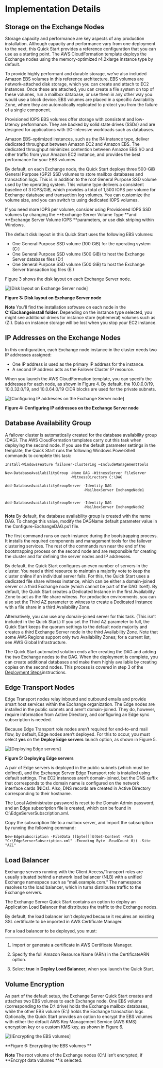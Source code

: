 # Implementation Details<a name="design-ha"></a>

## Storage on the Exchange Nodes<a name="regions"></a>

Storage capacity and performance are key aspects of any production installation\. Although capacity and performance vary from one deployment to the next, this Quick Start provides a reference configuration that you can use as a starting point\. The AWS CloudFormation template deploys the Exchange nodes using the memory\-optimized r4\.2xlarge instance type by default\.

To provide highly performant and durable storage, we’ve also included Amazon EBS volumes in this reference architecture\. EBS volumes are network\-attached disk storage, which you can create and attach to EC2 instances\. Once these are attached, you can create a file system on top of these volumes, run a mailbox database, or use them in any other way you would use a block device\. EBS volumes are placed in a specific Availability Zone, where they are automatically replicated to protect you from the failure of a single component\.

Provisioned IOPS EBS volumes offer storage with consistent and low\-latency performance\. They are backed by solid state drives \(SSDs\) and are designed for applications with I/O\-intensive workloads such as databases\.

Amazon EBS\-optimized instances, such as the R4 instance type, deliver dedicated throughput between Amazon EC2 and Amazon EBS\. The dedicated throughput minimizes contention between Amazon EBS I/O and other traffic from your Amazon EC2 instance, and provides the best performance for your EBS volumes\.

By default, on each Exchange node, the Quick Start deploys three 500\-GiB General Purpose \(GP2\) SSD volumes to store mailbox databases and transaction logs\. This is in addition to the root General Purpose SSD volume used by the operating system\. This volume type delivers a consistent baseline of 3 IOPS/GiB, which provides a total of 1,500 IOPS per volume for Exchange database and transaction log volumes\. You can customize the volume size, and you can switch to using dedicated IOPS volumes\.

If you need more IOPS per volume, consider using Provisioned IOPS SSD volumes by changing the **Exchange Server Volume Type **and **Exchange Server Volume IOPS **parameters, or use disk striping within Windows\.

The default disk layout in this Quick Start uses the following EBS volumes:
+ One General Purpose SSD volume \(100 GiB\) for the operating system \(C:\)
+ One General Purpose SSD volume \(500 GiB\) to host the Exchange Server database files \(D:\)
+ One General Purpose SSD volume \(500 GiB\) to host the Exchange Server transaction log files \(E:\)

Figure 3 shows the disk layout on each Exchange Server node\.

![\[Disk layout on Exchange Server node\]](http://docs.aws.amazon.com/quickstart/latest/exchange/images/disk-layout.png)

**Figure 3: Disk layout on Exchange Server node**

**Note**
 You’ll find the installation software on each node in the **C:\\Exchangeinstall folder**\. Depending on the instance type selected, you might see additional drives for instance store \(ephemeral\) volumes such as \(Z:\)\. Data on instance storage will be lost when you stop your EC2 instance\.

## IP Addresses on the Exchange Nodes<a name="ad-ds"></a>

In this configuration, each Exchange node instance in the cluster needs two IP addresses assigned:
+ One IP address is used as the primary IP address for the instance\.
+ A second IP address acts as the Failover Cluster IP resource\.

When you launch the AWS CloudFormation template, you can specify the addresses for each node, as shown in Figure 4\. By default, the 10\.0\.0\.0/19, 10\.0\.32\.0/19, and 10\.0\.64\.0/19 CIDR blocks are used for the private subnets\.

![\[Configuring IP addresses on the Exchange Server node\]](http://docs.aws.amazon.com/quickstart/latest/exchange/images/configuring-ip-addresses.png)

**Figure 4: Configuring IP addresses on the Exchange Server node**

## Database Availability Group<a name="database-availability-group"></a>

A failover cluster is automatically created for the database availability group \(DAG\)\. The AWS CloudFormation templates carry out this task when deploying the second node\. If you use the default parameter settings in the template, the Quick Start runs the following Windows PowerShell commands to complete this task:

```
Install-WindowsFeature failover-clustering –IncludeManagementTools

New-DatabaseAvailabilityGroup -Name DAG -WitnessServer FileServer
                              -WitnessDirectory C:\DAG

Add-DatabaseAvailabilityGroupServer -Identity DAG
                                    -MailboxServer ExchangeNode1


Add-DatabaseAvailabilityGroupServer -Identity DAG
                                    -MailboxServer ExchangeNode2
```

**Note**
By default, the database availability group is created with the name DAG\. To change this value, modify the DAGName default parameter value in the Configure\-ExchangeDAG\.ps1 file\.

The first command runs on each instance during the bootstrapping process\. It installs the required components and management tools for the failover clustering services\. The rest of the commands run near the end of the bootstrapping process on the second node and are responsible for creating the cluster and for defining the server nodes and IP addresses\.

By default, the Quick Start configures an even number of servers in the cluster\. You need a third resource to maintain a majority vote to keep the cluster online if an individual server fails\. For this, the Quick Start uses a dedicated file share witness instance, which can be either a domain\-joined server or a third Exchange node \(which cannot be part of the DAG itself\)\. By default, the Quick Start creates a Dedicated Instance in the first Availability Zone to act as the file share witness\. For production environments, you can also set the Third AZ parameter to witness to create a Dedicated Instance with a file share in a third Availability Zone\.

Alternatively, you can use any domain\-joined server for this task\. \(This isn’t included in the Quick Start\.\) If you set the Third AZ parameter to full, the Quick Start keeps the quorum settings to the default node majority and creates a third Exchange Server node in the third Availability Zone\. Note that some AWS Regions support only two Availability Zones; for a current list, see AWS Global Infrastructure\.

The Quick Start automated solution ends after creating the DAG and adding the two Exchange nodes to the DAG\. When the deployment is complete, you can create additional databases and make them highly available by creating copies on the second nodes\. This process is covered in step 3 of the [Deployment Steps](deployment.md)instructions\.

## Edge Transport Nodes<a name="edge-transport-nodes"></a>

Edge Transport nodes relay inbound and outbound emails and provide smart host services within the Exchange organization\. The Edge nodes are installed in the public subnets and aren’t domain\-joined\. They do, however, require information from Active Directory, and configuring an Edge sync subscription is needed\.

Because Edge Transport role nodes aren’t required for end\-to\-end mail flow, by default, Edge nodes aren’t deployed\. For this to occur, you must select **yes** on the **Deploy Edge servers** launch option, as shown in Figure 5\.

![\[Deploying Edge servers\]](http://docs.aws.amazon.com/quickstart/latest/exchange/images/edge-servers.png)

**Figure 5: Deploying Edge servers**

A pair of Edge servers is deployed in the public subnets \(which must be defined\), and the Exchange Server Edge Transport role is installed using default settings\. The EC2 instances aren’t domain\-joined, but the DNS suffix that corresponds to the domain name is configured on the network interface cards \(NICs\)\. Also, DNS records are created in Active Directory corresponding to their hostname\.

The Local Administrator password is reset to the Domain Admin password, and an Edge subscription file is created, which can be found in C:\\EdgeServerSubscription\.xml\.

Copy the subscription file to a mailbox server, and import the subscription by running the following command:

```
New-EdgeSubscription -FileData ([byte[]]$(Get-Content -Path "C:\EdgeServerSubscription.xml" -Encoding Byte -ReadCount 0)) -Site "AZ1"
```

## Load Balancer<a name="load-balancer"></a>

Exchange servers running with the Client Access/Transport roles are usually situated behind a network load balancer \(NLB\) with a unified Exchange namespace such as “mail\.example\.com\.” The namespace resolves to the load balancer, which in turns distributes traffic to the Exchange servers\.

The Exchange Server Quick Start contains an option to deploy an Application Load Balancer that distributes the traffic to the Exchange nodes\.

By default, the load balancer isn’t deployed because it requires an existing SSL certificate to be imported in AWS Certificate Manager\.

For a load balancer to be deployed, you must:

****

1. Import or generate a certificate in AWS Certificate Manager\.

1. Specify the full Amazon Resource Name \(ARN\) in the CertificateARN option\.

1. Select **true** in **Deploy Load Balancer**, when you launch the Quick Start\.

## Volume Encryption<a name="volume-encryption"></a>

As part of the default setup, the Exchange Server Quick Start creates and attaches two EBS volumes to each Exchange node\. One EBS volume \(corresponding to the D:\\ drive\) holds the Exchange mailbox databases, while the other EBS volume \(E:\\\) holds the Exchange transaction logs\. Optionally, the Quick Start provides an option to encrypt the EBS volumes with either the default AWS Key Management Service \(AWS KMS\) encryption key or a custom KMS key, as shown in Figure 6\.

![\[IEncrypting the EBS volumes\]](http://docs.aws.amazon.com/quickstart/latest/exchange/images/encrypting-ebs-volumes.png)

**Figure 6: Encrypting the EBS volumes **

**Note**
The root volume of the Exchange nodes \(C:\\\) isn’t encrypted, if **Encrypt data volumes **is selected\.